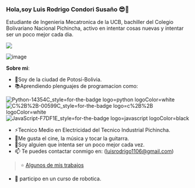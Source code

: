 ### Hola,soy Luis Rodrigo Condori Susaño 😎👋
Estudiante de Ingenieria Mecatronica de la UCB, bachiller del Colegio Bolivariano Nacional Pichincha, activo en intentar cosas nuevas y intentar ser un poco mejor cada dia.
<p align="left">
 <img src="https://readme-typing-svg.herokuapp.com/?lines=¡Bienvenidos+a+mi+perfil!&center=true&width=360&height=30">
</p>

![image](https://github.com/rodriCondori/rodriCondori/assets/159298397/4177cbec-eb97-4c04-aaa3-742caa4a5b15)

**Sobre mi**:

- 🗻Soy de la ciudad de Potosí-Bolivia.
- 📚Aprendiendo plenguajes de programacion como:

![Python-14354C_style=for-the-badge logo=python logoColor=white](https://github.com/rodriCondori/rodriCondori/assets/159298397/d7c3527d-d371-492e-a129-7bf3c9bc609c)
![C%2B%2B-00599C_style=for-the-badge logo=c%2B%2B logoColor=white](https://github.com/rodriCondori/rodriCondori/assets/159298397/4bd77631-94e5-4d61-b3b4-572c3349c0ca) 
![JavaScript-F7DF1E_style=for-the-badge logo=javascript logoColor=black](https://github.com/rodriCondori/rodriCondori/assets/159298397/603ec089-0f38-4163-a835-ee788bf154db)
- ⚡Tecnico Medio en Electricidad del Tecnico Industrial Pichincha.
- 🎨Me gusta el cine, la música y tocar la guitarra.
- 🔺Soy alguien que intenta ser un poco mejor cada vez.
- 📫 Te puedes contactar conmigo en: (luisrodrigo1106@gmail.com)
> ⭐️ [Algunos de mis trabajos](https://github.com/LuisRCondoriSusano/Desarrollo-de-Sofware)
- 🌱 participo en un curso de robotica.

<!--
**rodriCondori/rodriCondori** is a ✨ _special_ ✨ repository because its `README.md` (this file) appears on your GitHub profile.

Here are some ideas to get you started:

- 🔭
- 🌱 I’m currently learning ...
- 👯 I’m uto collaborate on ju
- 🤔 I’m looking for help with ...
- 💬 Ask me about ...
- 📫 How to reach me: ...
- 😄 Pronouns: ...
- ⚡ Fun fact: ...
-->
